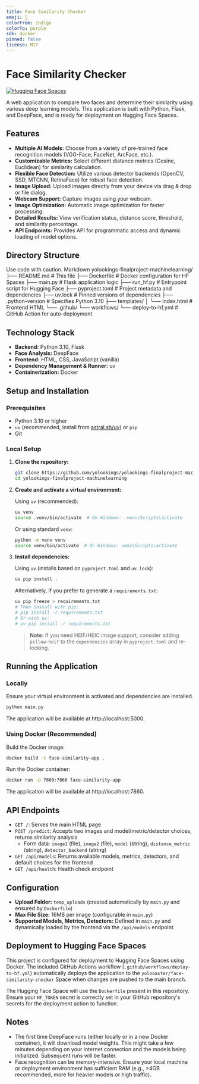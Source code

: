 ```yaml
---
title: Face Similarity Checker
emoji: 🤗
colorFrom: indigo
colorTo: purple
sdk: docker
pinned: false
license: MIT
---
```


# Face Similarity Checker

[![Hugging Face Spaces](https://img.shields.io/badge/%F0%9F%A4%97%20Hugging%20Face-Spaces-blue)](https://huggingface.co/spaces/yolooaster/face-similarity-checker)

A web application to compare two faces and determine their similarity using various deep learning models. This application is built with Python, Flask, and DeepFace, and is ready for deployment on Hugging Face Spaces.

## Features

- **Multiple AI Models:** Choose from a variety of pre-trained face recognition models (VGG-Face, FaceNet, ArcFace, etc.).
- **Customizable Metrics:** Select different distance metrics (Cosine, Euclidean) for similarity calculation.
- **Flexible Face Detection:** Utilize various detector backends (OpenCV, SSD, MTCNN, RetinaFace) for robust face detection.
- **Image Upload:** Upload images directly from your device via drag & drop or file dialog.
- **Webcam Support:** Capture images using your webcam.
- **Image Optimization:** Automatic image optimization for faster processing.
- **Detailed Results:** View verification status, distance score, threshold, and similarity percentage.
- **API Endpoints:** Provides API for programmatic access and dynamic loading of model options.

## Directory Structure

Use code with caution.
Markdown
yolookings-finalproject-machinelearning/
├── README.md # This file
├── Dockerfile # Docker configuration for HF Spaces
├── main.py # Flask application logic
├── run_hf.py # Entrypoint script for Hugging Face
├── pyproject.toml # Project metadata and dependencies
├── uv.lock # Pinned versions of dependencies
├── .python-version # Specifies Python 3.10
├── templates/
│ └── index.html # Frontend HTML
└── .github/
└── workflows/
└── deploy-to-hf.yml # GitHub Action for auto-deployment

## Technology Stack

- **Backend:** Python 3.10, Flask
- **Face Analysis:** DeepFace
- **Frontend:** HTML, CSS, JavaScript (vanilla)
- **Dependency Management & Runner:** uv
- **Containerization:** Docker

## Setup and Installation

### Prerequisites

- Python 3.10 or higher
- `uv` (recommended, install from [astral.sh/uv](https://astral.sh/uv)) or `pip`
- Git

### Local Setup

1. **Clone the repository:**

   ```bash
   git clone https://github.com/yolookings/yolookings-finalproject-machinelearning.git
   cd yolookings-finalproject-machinelearning
   ```

2. **Create and activate a virtual environment:**

   Using `uv` (recommended):

   ```bash
   uv venv
   source .venv/bin/activate  # On Windows: .venv\Scripts\activate
   ```

   Or using standard `venv`:

   ```bash
   python -m venv venv
   source venv/bin/activate  # On Windows: venv\Scripts\activate
   ```

3. **Install dependencies:**

   Using `uv` (installs based on `pyproject.toml` and `uv.lock`):

   ```bash
   uv pip install .
   ```

   Alternatively, if you prefer to generate a `requirements.txt`:

   ```bash
   uv pip freeze > requirements.txt
   # Then install with pip:
   # pip install -r requirements.txt
   # Or with uv:
   # uv pip install -r requirements.txt
   ```

   > **Note:** If you need HEIF/HEIC image support, consider adding `pillow-heif` to the `dependencies` array in `pyproject.toml` and re-locking.

## Running the Application

### Locally

Ensure your virtual environment is activated and dependencies are installed.

```bash
python main.py
```

The application will be available at http://localhost:5000.

### Using Docker (Recommended)

Build the Docker image:

```bash
docker build -t face-similarity-app .
```

Run the Docker container:

```bash
docker run -p 7860:7860 face-similarity-app
```

The application will be available at http://localhost:7860.

## API Endpoints

- `GET /`: Serves the main HTML page
- `POST /predict`: Accepts two images and model/metric/detector choices, returns similarity analysis
  - Form data: `image1` (file), `image2` (file), `model` (string), `distance_metric` (string), `detector_backend` (string)
- `GET /api/models`: Returns available models, metrics, detectors, and default choices for the frontend
- `GET /api/health`: Health check endpoint

## Configuration

- **Upload Folder:** `temp_uploads` (created automatically by `main.py` and ensured by `Dockerfile`)
- **Max File Size:** 16MB per image (configurable in `main.py`)
- **Supported Models, Metrics, Detectors:** Defined in `main.py` and dynamically loaded by the frontend via the `/api/models` endpoint

## Deployment to Hugging Face Spaces

This project is configured for deployment to Hugging Face Spaces using Docker. The included GitHub Actions workflow (`.github/workflows/deploy-to-hf.yml`) automatically deploys the application to the `yolooaster/face-similarity-checker` Space when changes are pushed to the main branch.

The Hugging Face Space will use the `Dockerfile` present in this repository. Ensure your `HF_TOKEN` secret is correctly set in your GitHub repository's secrets for the deployment action to function.

## Notes

- The first time DeepFace runs (either locally or in a new Docker container), it will download model weights. This might take a few minutes depending on your internet connection and the models being initialized. Subsequent runs will be faster.
- Face recognition can be memory-intensive. Ensure your local machine or deployment environment has sufficient RAM (e.g., >4GB recommended, more for heavier models or high traffic).
